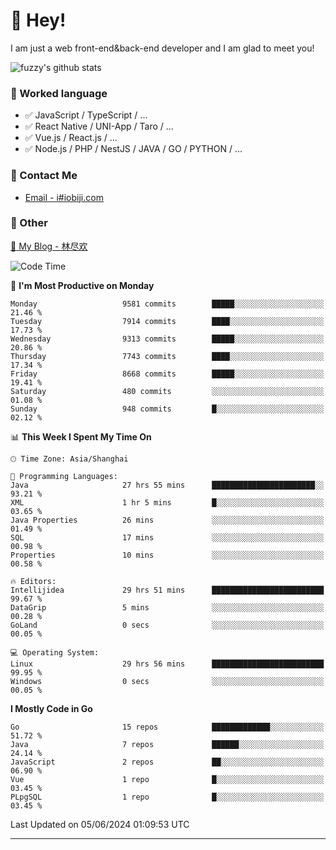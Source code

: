 # 👋 Hey!

I am just a web front-end&back-end developer and I am glad to meet you!

![fuzzy's github stats](https://github-readme-stats.vercel.app/api?username=JaydenForYou&&show_icons=true&&title_color=1abc9c&&icon_color=1abc9c)


### 📝 Worked language

- ✅ JavaScript / TypeScript / ...
- ✅ React Native / UNI-App / Taro / ...
- ✅ Vue.js / React.js / ...
- ✅ Node.js / PHP / NestJS / JAVA / GO / PYTHON / ...

### 📮 Contact Me

- [Email - i#iobiji.com](mailto:i@iobiji.com)


### 🤪 Other

[📌 My Blog - 林尽欢](https://iobiji.com)

<!--START_SECTION:waka-->
![Code Time](http://img.shields.io/badge/Code%20Time-659%20hrs%2020%20mins-blue)

📅 **I'm Most Productive on Monday** 

```text
Monday                   9581 commits        █████░░░░░░░░░░░░░░░░░░░░   21.46 % 
Tuesday                  7914 commits        ████░░░░░░░░░░░░░░░░░░░░░   17.73 % 
Wednesday                9313 commits        █████░░░░░░░░░░░░░░░░░░░░   20.86 % 
Thursday                 7743 commits        ████░░░░░░░░░░░░░░░░░░░░░   17.34 % 
Friday                   8668 commits        █████░░░░░░░░░░░░░░░░░░░░   19.41 % 
Saturday                 480 commits         ░░░░░░░░░░░░░░░░░░░░░░░░░   01.08 % 
Sunday                   948 commits         █░░░░░░░░░░░░░░░░░░░░░░░░   02.12 % 
```


📊 **This Week I Spent My Time On** 

```text
🕑︎ Time Zone: Asia/Shanghai

💬 Programming Languages: 
Java                     27 hrs 55 mins      ███████████████████████░░   93.21 % 
XML                      1 hr 5 mins         █░░░░░░░░░░░░░░░░░░░░░░░░   03.65 % 
Java Properties          26 mins             ░░░░░░░░░░░░░░░░░░░░░░░░░   01.49 % 
SQL                      17 mins             ░░░░░░░░░░░░░░░░░░░░░░░░░   00.98 % 
Properties               10 mins             ░░░░░░░░░░░░░░░░░░░░░░░░░   00.58 % 

🔥 Editors: 
Intellijidea             29 hrs 51 mins      █████████████████████████   99.67 % 
DataGrip                 5 mins              ░░░░░░░░░░░░░░░░░░░░░░░░░   00.28 % 
GoLand                   0 secs              ░░░░░░░░░░░░░░░░░░░░░░░░░   00.05 % 

💻 Operating System: 
Linux                    29 hrs 56 mins      █████████████████████████   99.95 % 
Windows                  0 secs              ░░░░░░░░░░░░░░░░░░░░░░░░░   00.05 % 
```

**I Mostly Code in Go** 

```text
Go                       15 repos            █████████████░░░░░░░░░░░░   51.72 % 
Java                     7 repos             ██████░░░░░░░░░░░░░░░░░░░   24.14 % 
JavaScript               2 repos             ██░░░░░░░░░░░░░░░░░░░░░░░   06.90 % 
Vue                      1 repo              █░░░░░░░░░░░░░░░░░░░░░░░░   03.45 % 
PLpgSQL                  1 repo              █░░░░░░░░░░░░░░░░░░░░░░░░   03.45 % 
```




 Last Updated on 05/06/2024 01:09:53 UTC
<!--END_SECTION:waka-->
---
